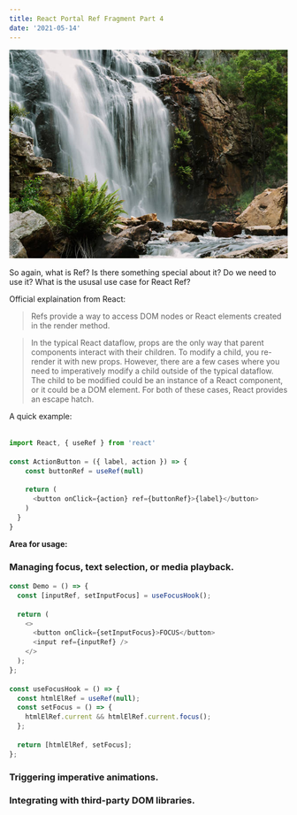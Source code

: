 ```yaml
---
title: React Portal Ref Fragment Part 4
date: '2021-05-14'
---
```


![waterfall](./waterfall.jpg)

So again, what is Ref? Is there something special about it? Do we need to use it? What is the ususal use case for React Ref?

Official explaination from React:

> Refs provide a way to access DOM nodes or React elements created in the render method.

> In the typical React dataflow, props are the only way that parent components interact with their children. To modify a child, you re-render it with new props. However, there are a few cases where you need to imperatively modify a child outside of the typical dataflow. The child to be modified could be an instance of a React component, or it could be a DOM element. For both of these cases, React provides an escape hatch.

A quick example:

```javascript

import React, { useRef } from 'react'

const ActionButton = ({ label, action }) => {
    const buttonRef = useRef(null)

    return (
      <button onClick={action} ref={buttonRef}>{label}</button>
    )
  }
}
```

**Area for usage:**

### Managing focus, text selection, or media playback.

```javascript
const Demo = () => {
  const [inputRef, setInputFocus] = useFocusHook();

  return (
    <>
      <button onClick={setInputFocus}>FOCUS</button>
      <input ref={inputRef} />
    </>
  );
};

const useFocusHook = () => {
  const htmlElRef = useRef(null);
  const setFocus = () => {
    htmlElRef.current && htmlElRef.current.focus();
  };

  return [htmlElRef, setFocus];
};
```

### Triggering imperative animations.

### Integrating with third-party DOM libraries.

